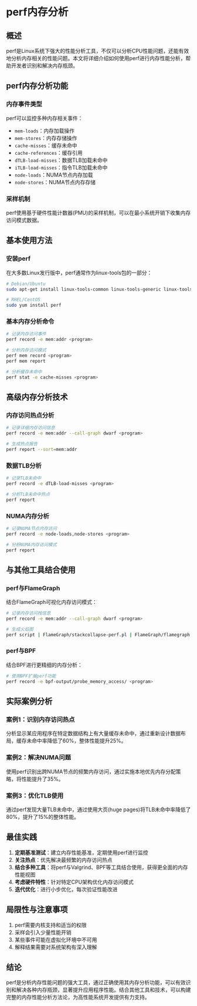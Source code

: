 # perf内存分析

## 概述

perf是Linux系统下强大的性能分析工具，不仅可以分析CPU性能问题，还能有效地分析内存相关的性能问题。本文将详细介绍如何使用perf进行内存性能分析，帮助开发者识别和解决内存瓶颈。

## perf内存分析功能

### 内存事件类型

perf可以监控多种内存相关事件：

- `mem-loads`：内存加载操作
- `mem-stores`：内存存储操作
- `cache-misses`：缓存未命中
- `cache-references`：缓存引用
- `dTLB-load-misses`：数据TLB加载未命中
- `iTLB-load-misses`：指令TLB加载未命中
- `node-loads`：NUMA节点内存加载
- `node-stores`：NUMA节点内存存储

### 采样机制

perf使用基于硬件性能计数器(PMU)的采样机制，可以在最小系统开销下收集内存访问模式数据。

## 基本使用方法

### 安装perf

在大多数Linux发行版中，perf通常作为linux-tools包的一部分：

```bash
# Debian/Ubuntu
sudo apt-get install linux-tools-common linux-tools-generic linux-tools-`uname -r`

# RHEL/CentOS
sudo yum install perf
```

### 基本内存分析命令

```bash
# 记录内存访问事件
perf record -e mem:addr <program>

# 分析内存访问模式
perf mem record <program>
perf mem report

# 分析缓存未命中
perf stat -e cache-misses <program>
```

## 高级内存分析技术

### 内存访问热点分析

```bash
# 记录详细内存访问信息
perf record -e mem:addr --call-graph dwarf <program>

# 生成热点报告
perf report --sort=mem:addr
```

### 数据TLB分析

```bash
# 记录TLB未命中
perf record -e dTLB-load-misses <program>

# 分析TLB未命中热点
perf report
```

### NUMA内存分析

```bash
# 记录NUMA节点内存访问
perf record -e node-loads,node-stores <program>

# 分析NUMA内存访问模式
perf report
```

## 与其他工具结合使用

### perf与FlameGraph

结合FlameGraph可视化内存访问模式：

```bash
# 记录内存访问栈信息
perf record -e mem:addr --call-graph dwarf <program>

# 生成火焰图
perf script | FlameGraph/stackcollapse-perf.pl | FlameGraph/flamegraph.pl > memory-flamegraph.svg
```

### perf与BPF

结合BPF进行更精细的内存分析：

```bash
# 使用BPF扩展perf功能
perf record -e bpf-output/probe_memory_access/ <program>
```

## 实际案例分析

### 案例1：识别内存访问热点

分析显示某应用程序在特定数据结构上有大量缓存未命中，通过重新设计数据布局，缓存未命中率降低了60%，整体性能提升25%。

### 案例2：解决NUMA问题

使用perf识别出跨NUMA节点的频繁内存访问，通过实施本地优先内存分配策略，将性能提升了35%。

### 案例3：优化TLB使用

通过perf发现大量TLB未命中，通过使用大页(huge pages)将TLB未命中率降低了80%，提升了15%的整体性能。

## 最佳实践

1. **定期基准测试**：建立内存性能基准，定期使用perf进行监控
2. **关注热点**：优先解决最频繁的内存访问热点
3. **结合多种工具**：将perf与Valgrind、BPF等工具结合使用，获得更全面的内存性能视图
4. **考虑硬件特性**：针对特定CPU架构优化内存访问模式
5. **迭代优化**：进行小步优化，每次验证性能改进

## 局限性与注意事项

1. perf需要内核支持和适当的权限
2. 采样会引入少量性能开销
3. 某些事件可能在虚拟化环境中不可用
4. 解释结果需要对系统架构有深入理解

## 结论

perf是分析内存性能问题的强大工具，通过正确使用其内存分析功能，可以有效识别和解决各种内存瓶颈，显著提升应用程序性能。结合其他工具和技术，可以构建完整的内存性能分析方法论，为高性能系统开发提供有力支持。
